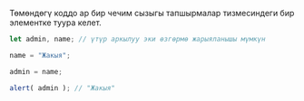 Төмөндөгү коддо ар бир чечим сызыгы тапшырмалар тизмесиндеги бир элементке туура келет.

```js run
let admin, name; // үтүр аркылуу эки өзгөрмө жарыяланышы мүмкүн

name = "Жакыя";

admin = name;

alert( admin ); // "Жакыя"
```
